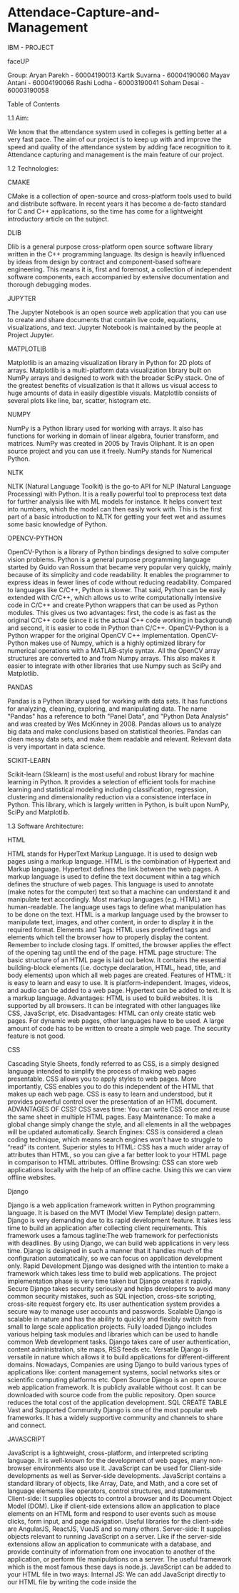 # Attendace-Capture-and-Management
















IBM - PROJECT


faceUP























Group:
Aryan Parekh    - 60004190013
Kartik Suvarna  - 60004190060
Mayav Antani   - 60004190066
Rashi Lodha      - 60003190041
Soham Desai     - 60003190058





Table of Contents





















1.1 Aim:

We know that the attendance system used in colleges is getting better at a very fast pace. The aim of our project is to keep up with and improve the speed and quality of the attendance system by adding face recognition to it. Attendance capturing and management is the main feature of our project.

1.2 Technologies:

CMAKE

CMake is a collection of open-source and cross-platform tools used to build and distribute software. In recent years it has become a de-facto standard for C and C++ applications, so the time has come for a lightweight introductory article on the subject.

DLIB

Dlib is a general purpose cross-platform open source software library written in the C++ programming language. Its design is heavily influenced by ideas from design by contract and component-based software engineering. This means it is, first and foremost, a collection of independent software components, each accompanied by extensive documentation and thorough debugging modes.

JUPYTER

The Jupyter Notebook is an open source web application that you can use to create and share documents that contain live code, equations, visualizations, and text. Jupyter Notebook is maintained by the people at Project Jupyter.

MATPLOTLIB

Matplotlib is an amazing visualization library in Python for 2D plots of arrays. Matplotlib is a multi-platform data visualization library built on NumPy arrays and designed to work with the broader SciPy stack. 
One of the greatest benefits of visualization is that it allows us visual access to huge amounts of data in easily digestible visuals. Matplotlib consists of several plots like line, bar, scatter, histogram etc.

NUMPY

NumPy is a Python library used for working with arrays.
It also has functions for working in domain of linear algebra, fourier transform, and matrices.
NumPy was created in 2005 by Travis Oliphant. It is an open source project and you can use it freely.
NumPy stands for Numerical Python.

NLTK

NLTK (Natural Language Toolkit) is the go-to API for NLP (Natural Language Processing) with Python. It is a really powerful tool to preprocess text data for further analysis like with ML models for instance. It helps convert text into numbers, which the model can then easily work with. This is the first part of a basic introduction to NLTK for getting your feet wet and assumes some basic knowledge of Python.

OPENCV-PYTHON

OpenCV-Python is a library of Python bindings designed to solve computer vision problems.
Python is a general purpose programming language started by Guido van Rossum that became very popular very quickly, mainly because of its simplicity and code readability. It enables the programmer to express ideas in fewer lines of code without reducing readability.
Compared to languages like C/C++, Python is slower. That said, Python can be easily extended with C/C++, which allows us to write computationally intensive code in C/C++ and create Python wrappers that can be used as Python modules. This gives us two advantages: first, the code is as fast as the original C/C++ code (since it is the actual C++ code working in background) and second, it is easier to code in Python than C/C++. OpenCV-Python is a Python wrapper for the original OpenCV C++ implementation.
OpenCV-Python makes use of Numpy, which is a highly optimized library for numerical operations with a MATLAB-style syntax. All the OpenCV array structures are converted to and from Numpy arrays. This also makes it easier to integrate with other libraries that use Numpy such as SciPy and Matplotlib.

PANDAS

Pandas is a Python library used for working with data sets.
It has functions for analyzing, cleaning, exploring, and manipulating data.
The name "Pandas" has a reference to both "Panel Data", and "Python Data Analysis" and was created by Wes McKinney in 2008.
Pandas allows us to analyze big data and make conclusions based on statistical theories.
Pandas can clean messy data sets, and make them readable and relevant.
Relevant data is very important in data science.

SCIKIT-LEARN

Scikit-learn (Sklearn) is the most useful and robust library for machine learning in Python. It provides a selection of efficient tools for machine learning and statistical modeling including classification, regression, clustering and dimensionality reduction via a consistence interface in Python. This library, which is largely written in Python, is built upon NumPy, SciPy and Matplotlib.


1.3 Software Architecture:

HTML

HTML stands for HyperText Markup Language. It is used to design web pages using a markup language. HTML is the combination of Hypertext and Markup language. Hypertext defines the link between the web pages. A markup language is used to define the text document within a tag which defines the structure of web pages. This language is used to annotate (make notes for the computer) text so that a machine can understand it and manipulate text accordingly. Most markup languages (e.g. HTML) are human-readable. The language uses tags to define what manipulation has to be done on the text. HTML is a markup language used by the browser to manipulate text, images, and other content, in order to display it in the required format.
Elements and Tags: HTML uses predefined tags and elements which tell the browser how to properly display the content. Remember to include closing tags. If omitted, the browser applies the effect of the opening tag until the end of the page. 
HTML page structure: The basic structure of an HTML page is laid out below. It contains the essential building-block elements (i.e. doctype declaration, HTML, head, title, and body elements) upon which all web pages are created.
Features of HTML: 
It is easy to learn and easy to use.
It is platform-independent.
Images, videos, and audio can be added to a web page.
Hypertext can be added to text.
It is a markup language.
Advantages: 
HTML is used to build websites.
It is supported by all browsers.
It can be integrated with other languages like CSS, JavaScript, etc.
Disadvantages: 
HTML can only create static web pages. For dynamic web pages, other languages have to be used.
A large amount of code has to be written to create a simple web page.
The security feature is not good.

CSS

Cascading Style Sheets, fondly referred to as CSS, is a simply designed language intended to simplify the process of making web pages presentable. CSS allows you to apply styles to web pages. More importantly, CSS enables you to do this independent of the HTML that makes up each web page.
CSS is easy to learn and understood, but it provides powerful control over the presentation of an HTML document.
ADVANTAGES OF CSS? 
CSS saves time: You can write CSS once and reuse the same sheet in multiple HTML pages.
Easy Maintenance: To make a global change simply change the style, and all elements in all the webpages will be updated automatically.
Search Engines: CSS is considered a clean coding technique, which means search engines won’t have to struggle to “read” its content.
Superior styles to HTML: CSS has a much wider array of attributes than HTML, so you can give a far better look to your HTML page in comparison to HTML attributes.
Offline Browsing: CSS can store web applications locally with the help of an offline cache. Using this we can view offline websites.

Django

Django is a web application framework written in Python programming language. It is based on the MVT (Model View Template) design pattern. Django is very demanding due to its rapid development feature. It takes less time to build an application after collecting client requirements.
This framework uses a famous tagline:The web framework for perfectionists with deadlines.
By using Django, we can build web applications in very less time. Django is designed in such a manner that it handles much of the configuration automatically, so we can focus on application development only.
Rapid Development
Django was designed with the intention to make a framework which takes less time to build web applications. The project implementation phase is very time taken but Django creates it rapidly.
Secure
Django takes security seriously and helps developers to avoid many common security mistakes, such as SQL injection, cross-site scripting, cross-site request forgery etc. Its user authentication system provides a secure way to manage user accounts and passwords.
Scalable
Django is scalable in nature and has the ability to quickly and flexibly switch from small to large scale application projects.
Fully loaded
Django includes various helping task modules and libraries which can be used to handle common Web development tasks. Django takes care of user authentication, content administration, site maps, RSS feeds etc.
Versatile
Django is versatile in nature which allows it to build applications for different-different domains. Nowadays, Companies are using Django to build various types of applications like: content management systems, social networks sites or scientific computing platforms etc.
Open Source
Django is an open source web application framework. It is publicly available without cost. It can be downloaded with source code from the public repository. Open source reduces the total cost of the application development.
SQL CREATE TABLE
Vast and Supported Community
Django is one of the most popular web frameworks. It has a widely supportive community and channels to share and connect.

JAVASCRIPT

JavaScript is a lightweight, cross-platform, and interpreted scripting language. It is well-known for the development of web pages, many non-browser environments also use it. JavaScript can be used for Client-side developments as well as Server-side developments. JavaScript contains a standard library of objects, like Array, Date, and Math, and a core set of language elements like operators, control structures, and statements.
Client-side: It supplies objects to control a browser and its Document Object Model (DOM). Like if client-side extensions allow an application to place elements on an HTML form and respond to user events such as mouse clicks, form input, and page navigation. Useful libraries for the client-side are AngularJS, ReactJS, VueJS and so many others.
Server-side: It supplies objects relevant to running JavaScript on a server. Like if the server-side extensions allow an application to communicate with a database, and provide continuity of information from one invocation to another of the application, or perform file manipulations on a server. The useful framework which is the most famous these days is node.js.
JavaScript can be added to your HTML file in two ways:
Internal JS: We can add JavaScript directly to our HTML file by writing the code inside the <script> tag. The <script> tag can either be placed inside the <head> or the <body> tag according to the requirement.
External JS: We can write JavaScript code in other file having an extension .js and then link this file inside the <head> tag of the HTML file in which we want to add this code.

2.1.1 Functional requirements:

alabaster==0.7.12
anaconda-client==1.7.2
anaconda-navigator==1.9.7
anaconda-project==0.8.3
appdirs==1.4.4
asgiref==3.3.4
asn1crypto==1.0.1
astroid==2.3.1
astropy==3.2.1
atomicwrites==1.3.0
attrs==19.2.0
Babel==2.7.0
backcall==0.1.0
backports.functools-lru-cache==1.5
backports.os==0.1.1
backports.shutil-get-terminal-size==1.0.0
backports.tempfile==1.0
backports.weakref==1.0.post1
beautifulsoup4==4.8.0
bitarray==1.0.1
bkcharts==0.2
bleach==3.1.0
bokeh==1.3.4
boto==2.49.0
Bottleneck==1.2.1
certifi==2019.9.11
cffi==1.12.3
chardet==3.0.4
Click==7.0
cloudpickle==1.2.2
clyent==1.2.2
cmake==3.20.4
colorama==0.4.1
comtypes==1.1.7
conda==4.7.12
conda-build==3.18.9
conda-package-handling==1.6.0
conda-verify==3.4.2
contextlib2==0.6.0
coreapi==2.3.3
coreschema==0.0.4
cryptography==2.7
cycler==0.10.0
Cython==0.29.13
cytoolz==0.10.0
dask==2.5.2
decorator==4.4.0
defusedxml==0.6.0
distlib==0.3.1
distributed==2.5.2
Django==3.1.5
django-cors-headers==3.6.0
djangorestframework==3.12.2
dlib==19.22.0
docutils==0.15.2
drf-yasg==1.20.0
entrypoints==0.3
et-xmlfile==1.0.1
face-recognition==1.3.0
face-recognition-models==0.3.0
fastcache==1.1.0
filelock==3.0.12
Flask==1.1.1
fsspec==0.5.2
future==0.17.1
gevent==1.4.0
glob2==0.7
greenlet==0.4.15
h5py==2.9.0
HeapDict==1.0.1
html5lib==1.0.1
idna==2.8
imageio==2.6.0
imagesize==1.1.0
importlib-metadata==0.23
inflection==0.5.1
ipykernel==5.1.2
ipython==7.8.0
ipython-genutils==0.2.0
ipywidgets==7.5.1
isort==4.3.21
itsdangerous==1.1.0
itypes==1.2.0
jdcal==1.4.1
jedi==0.15.1
Jinja2==2.10.3
joblib==0.13.2
json5==0.8.5
jsonschema==3.0.2
jupyter==1.0.0
jupyter-client==5.3.3
jupyter-console==6.0.0
jupyter-core==4.5.0
jupyterlab==1.1.4
jupyterlab-server==1.0.6
keyring==18.0.0
kiwisolver==1.1.0
lazy-object-proxy==1.4.2
libarchive-c==2.8
llvmlite==0.29.0
locket==0.2.0
lxml==4.4.1
MarkupSafe==1.1.1
matplotlib==3.1.1
mccabe==0.6.1
menuinst==1.4.16
mistune==0.8.4
mkl-fft==1.0.14
mkl-random==1.1.0
mkl-service==2.3.0
mock==3.0.5
more-itertools==7.2.0
mpmath==1.1.0
msgpack==0.6.1
multipledispatch==0.6.0
navigator-updater==0.2.1
nbconvert==5.6.0
nbformat==4.4.0
networkx==2.3
nltk==3.4.5
node==0.9.25
nose==1.3.7
notebook==6.0.1
numba==0.45.1
numexpr==2.7.0
numpy==1.16.5
numpydoc==0.9.1
odict==1.7.0
olefile==0.46
opencv-python==4.5.2.54
openpyxl==3.0.0
packaging==19.2
pandas==0.25.1
pandocfilters==1.4.2
parso==0.5.1
partd==1.0.0
path.py==12.0.1
pathlib2==2.3.5
patsy==0.5.1
pep8==1.7.1
pickleshare==0.7.5
Pillow==6.2.0
pkginfo==1.5.0.1
pluggy==0.13.0
plumber==1.6
ply==3.11
prometheus-client==0.7.1
prompt-toolkit==2.0.10
psutil==5.6.3
psycopg2==2.8.6
py==1.8.0
pycodestyle==2.5.0
pycosat==0.6.3
pycparser==2.19
pycrypto==2.6.1
pycurl==7.43.0.3
pyflakes==2.1.1
Pygments==2.4.2
pylint==2.4.2
pyodbc==4.0.27
pyOpenSSL==19.0.0
pyparsing==2.4.2
pyreadline==2.1
pyrsistent==0.15.4
PySocks==1.7.1
pytest==5.2.1
pytest-arraydiff==0.3
pytest-astropy==0.5.0
pytest-doctestplus==0.4.0
pytest-openfiles==0.4.0
pytest-remotedata==0.3.2
python-dateutil==2.8.0
pytz==2019.3
PyWavelets==1.0.3
pywin32==223
pywinpty==0.5.5
PyYAML==5.1.2
pyzmq==18.1.0
QtAwesome==0.6.0
qtconsole==4.5.5
QtPy==1.9.0
requests==2.22.0
rope==0.14.0
ruamel-yaml==0.15.46
ruamel.yaml==0.17.9
ruamel.yaml.clib==0.2.2
scikit-image==0.15.0
scikit-learn==0.21.3
scipy==1.3.1
seaborn==0.9.0
Send2Trash==1.5.0
simplegeneric==0.8.1
singledispatch==3.4.0.3
six==1.12.0
snowballstemmer==2.0.0
sortedcollections==1.1.2
sortedcontainers==2.1.0
soupsieve==1.9.3
Sphinx==2.2.0
sphinxcontrib-applehelp==1.0.1
sphinxcontrib-devhelp==1.0.1
sphinxcontrib-htmlhelp==1.0.2
sphinxcontrib-jsmath==1.0.1
sphinxcontrib-qthelp==1.0.2
sphinxcontrib-serializinghtml==1.1.3
sphinxcontrib-websupport==1.1.2
spyder==3.3.6
spyder-kernels==0.5.2
SQLAlchemy==1.3.9
sqlparse==0.4.1
statsmodels==0.10.1
sympy==1.4
tables==3.5.2
tblib==1.4.0
terminado==0.8.2
testpath==0.4.2
toolz==0.10.0
tornado==6.0.3
tqdm==4.36.1
traitlets==4.3.3
typed-ast==1.4.1
typing-extensions==3.10.0.0
unicodecsv==0.14.1
uritemplate==3.0.1
urllib3==1.24.2
virtualenv==20.4.0
virtualenvwrapper-win==1.2.6
wcwidth==0.1.7
webencodings==0.5.1
Werkzeug==0.16.0
widgetsnbextension==3.5.1
win-inet-pton==1.1.0
win-unicode-console==0.5
wincertstore==0.2
wrapt==1.11.2
xlrd==1.2.0
XlsxWriter==1.2.1
xlwings==0.15.10
xlwt==1.3.0
zict==1.0.0
zipp==0.6.0
zope.component==4.6.2
zope.deferredimport==4.3.1
zope.deprecation==4.4.0
zope.event==4.4
zope.hookable==5.0.1
zope.interface==5.1.0
zope.lifecycleevent==4.3
zope.proxy==4.3.5

2.1.2 User Requirements:

The user will require a Laptop or Desktop with webcam facility to capture the attendance.

2.1.3 Environmental Requirements: 

Anaconda Navigator: 

Anaconda Navigator is a desktop graphical user interface (GUI) included in Anaconda® distribution that allows you to launch applications and easily manage conda packages, environments, and channels without using command-line commands. Navigator can search for packages on Anaconda.org or in a local Anaconda Repository. It is available for Windows, macOS, and Linux.

Conda: 

Conda is an open source package management system and environment management system that runs on Windows, macOS and Linux. Conda quickly installs, runs and updates packages and their dependencies. Conda easily creates, saves, loads and switches between environments on your local computer. It was created for Python programs, but it can package and distribute software for any language. Conda as a package manager helps you find and install packages. If you need a package that    requires a different version of Python, you do not need to switch to a different environment manager, because conda is also an environment manager. With just a few commands, you can set up a totally separate environment to run that different version of Python, while continuing to run your usual version of Python in your normal environment.

Django 3.1.5 :
 
Django is a high-level Python Web framework that encourages rapid development and clean, pragmatic design. Built by experienced developers, it takes care of much of the hassle of Web development, so you can focus on writing your app without needing to reinvent the wheel. It’s free and open source.

Jupyter:
 The Jupyter Notebook is an open-source web application that allows you to create and share documents that contain live code, equations, visualizations and narrative text. Uses include: data cleaning and transformation, numerical simulation, statistical modeling, data visualization, machine learning, and much more.

2.2 Design and Architecture:
2.3 Implementation:
Face recognition is really a series of several related problems:
First, look at a picture and find all the faces in it
Second, focus on each face and be able to understand that even if a face is turned in a weird direction or in bad lighting, it is still the same person.
Third, be able to pick out unique features of the face that you can use to tell it apart from other people— like how big the eyes are, how long the face is, etc.
Finally, compare the unique features of that face to all the people you already know to determine the person’s name.
As a human, your brain is wired to do all of this automatically and instantly. In fact, humans are too good at recognizing faces and end up seeing faces in everyday objects. We need to build a pipeline where we solve each step of face recognition separately and pass the result of the current step to the next step. In other words, we will chain together several machine learning algorithms. 
Step 1: Finding all the Faces
The first step in our pipeline is face detection. Obviously we need to locate the faces in a photograph before we can try to tell them apart!
If you’ve used any camera in the last 10 years, you’ve probably seen face detection in action
Face detection is a great feature for cameras. When the camera can automatically pick out faces, it can make sure that all the faces are in focus before it takes the picture. But we’ll use it for a different purpose — finding the areas of the image we want to pass on to the next step in our pipeline.
To find faces in an image, we’ll start by making our image black and white because we don’t need color data to find faces.
Our goal is to figure out how dark the current pixel is compared to the pixels directly surrounding it. Then we want to draw an arrow showing in which direction the image is getting darker.
If you repeat that process for every single pixel in the image, you end up with every pixel being replaced by an arrow. These arrows are called gradients and they show the flow from light to dark across the entire image.
It would be better if we could just see the basic flow of lightness/darkness at a higher level so we could see the basic pattern of the image.
To do this, we’ll break up the image into small squares of 16x16 pixels each. In each square, we’ll count up how many gradients point in each major direction (how many point up, point up-right, point right, etc…). Then we’ll replace that square in the image with the arrow directions that were the strongest.
The end result is we turn the original image into a very simple representation that captures the basic structure of a face in a simple way.
To find faces in this HOG image, all we have to do is find the part of our image that looks the most similar to a known HOG pattern that was extracted from a bunch of other training faces.
Step 2: Posing and Projecting Faces
Now we have to deal with the problem that faces turned in different directions look totally different to a computer.
To account for this, we will try to warp each picture so that the eyes and lips are always in the sample place in the image. This will make it a lot easier for us to compare faces in the next steps.
To do this, we are going to use an algorithm called face landmark estimation.The basic idea is we will come up with 68 specific points (called landmarks) that exist on every face — the top of the chin, the outside edge of each eye, the inner edge of each eyebrow, etc. Then we will train a machine learning algorithm to be able to find these 68 specific points on any face.
Now that we know where the eyes and mouth are, we’ll simply rotate, scale and shear the image so that the eyes and mouth are centered as best as possible. We won’t do any fancy 3d warps because that would introduce distortions into the image. We are only going to use basic image transformations like rotation and scale that preserve parallel lines.
Now no matter how the face is turned, we are able to center the eyes and mouth in roughly the same position in the image. This will make our next step a lot more accurate.
Step 3: Encoding Faces
The simplest approach to face recognition is to directly compare the unknown face we found in Step 2 with all the pictures we have of people that have already been tagged. When we find a previously tagged face that looks very similar to our unknown face, it must be the same person. There’s actually a huge problem with that approach.
What we need is a way to extract a few basic measurements from each face. Then we could measure our unknown face the same way and find the known face with the closest measurements. For example, we might measure the size of each ear, the spacing between the eyes, the length of the nose, etc.
The most reliable way to measure a face
It turns out that the measurements that seem obvious to us humans (like eye color) don’t really make sense to a computer looking at individual pixels in an image. Researchers have discovered that the most accurate approach is to let the computer figure out the measurements to collect itself. Deep learning does a better job than humans at figuring out which parts of a face are important to measure.
The solution is to train a Deep Convolutional Neural Network. But instead of training the network to recognize pictures objects like we did last time, we are going to train it to generate 128 measurements for each face.
The training process works by looking at 3 face images at a time:
Load a training face image of a known person
Load another picture of the same known person
Load a picture of a totally different person
Then the algorithm looks at the measurements it is currently generating for each of those three images. It then tweaks the neural network slightly so that it makes sure the measurements it generates for #1 and #2 are slightly closer while making sure the measurements for #2 and #3 are slightly further apart.
After repeating this step millions of times for millions of images of thousands of different people, the neural network learns to reliably generate 128 measurements for each person. Any ten different pictures of the same person should give roughly the same measurements.
Machine learning people call the 128 measurements of each face an embedding. The idea of reducing complicated raw data like a picture into a list of computer-generated numbers comes up a lot in machine learning (especially in language translation).
Encoding our face image
This process of training a convolutional neural network to output face embeddings requires a lot of data and computer power. Even with an expensive NVidia Tesla video card, it takes about 24 hours of continuous training to get good accuracy.
But once the network has been trained, it can generate measurements for any face, even ones it has never seen before! So this step only needs to be done once. Lucky for us, the fine folks at OpenFace already did this and they published several trained networks which we can directly use. 
Step 4: Finding the person’s name from the encoding
This last step is actually the easiest step in the whole process. All we have to do is find the person in our database of known people who has the closest measurements to our test image.
You can do that by using any basic machine learning classification algorithm. No fancy deep learning tricks are needed. We’ll use a simple linear SVM classifier, but lots of classification algorithms could work.
All we need to do is train a classifier that can take in the measurements from a new test image and tell which known person is the closest match. Running this classifier takes milliseconds. The result of the classifier is the name of the person!


2.4 Graphical User Interface:

1. Login Page


2. Home Page
3. Page - To create a Student



4. To Create batches - Eg. Engineering 4 years



5. List of Batches


6. To Create Branches Eg: Computer , Information Technology , etc





7. List of the Branches - You can see here in the example



8.  A default of 8 semesters in every branch
9. To add subjects in a particular semester giving it a unique subject id and name.



10. Listing all the subjects in a particular semester.





11. To create lectures is a particular semester



12.  All the lectures in a particular semester.



13. Batch list in Attendance Capture.



14. Branch list in Attendance Capture.



15. Semester list in Attendance Capture.



16. Subject list in Attendance Capture.


17. Lecture list in Attendance Capture.



18. To capture a student’s Face.



19  To know which student was present during the lecture- After Capture attendance Record


























2.5 Customer Testing: 

1.We showed our project to students from different colleges and asked for their feedback. 
2. We added the search button in the display batch, semester, students so that it doesn’t become a tedious job to find or create any of these.
3. Added a timestamp column in the final Attendance Report to make the functioning as easy as possible.
4. Added pagination for all tables in all pages, hence making the tables more compact and easy to access.

2.6 Evaluation:

 The face recognition code generates a 128 feature vector array for every face detected by the webcam and we compare that feature vector to other feature vectors present in our database for that particular batch. The code presently shows a 85% accuracy which we plan to make more precise as a part of further scope and development.

3.Conclusion:

In this report we have made an OpenCV face recognition Project along with Attendance Management that will use a webcam to detect faces and record the attendance live in the database. The system has been implemented using the HOG algorithm. The implementation of the Smart Attendance System portrays the existence of an agreement between the appropriate recognition rate and the threshold value. HOG is the authentic and competent face recognition algorithm found in OpenCV for the identification of the students . Also in this method we just have to feed the image . The neural network helps you automatically create 128 feature vectors in a centered face which is then passed through the network to get an optimised result.
We have also learned how face recognition library takes an image input, converts its color scaling to one which is most suitable and then creates 128 feature vectors by aligning the eyes and lips of the face detected, this is done by simple image manipulations. 



4. Further Development And Research:

1. Increasing the database that we have taken into account . 
2. Capturing pictures at multiple instances and then calculating the attendance probability - 
Greater than 50% -present 
Else absent . 
3. No need to press a particular button in order to record the attendance . Self automated attendance taking capability .
4. Attendance taken at variable instances so that there is transparency at the time of recording the attendance. 
5. Increasing the accuracy of the model.
6. Integrating it with a full fledged app like teams of google classroom so that we can increase the scope of the project.




5. REFERENCES :


https://www.pyimagesearch.com/2018/09/24/opencv-face-recognition/

 http://www.ijsrp.org/research-paper-0218/ijsrp-p7433.pdf

https://www.theseus.fi/bitstream/handle/10024/132808/Delbiaggio_Nicolas.pdf?sequence=1&isAllowed=y

https://iopscience.iop.org/article/10.1088/1757-899X/263/4/042095/pdf

 https://towardsdatascience.com/face-recognition-how-lbph-works-90ec258c3d6b

https://medium.com/@ageitgey/machine-learning-is-fun-part-4-modern-face-recognition-with-deep-learning-c3cffc121d78

 https://www.superdatascience.com/blogs/opencv-face-recognition face Recognition based Attendance Management System using Machine Learning Anushka Waingankar1, Akash Upadhyay2, Ruchi Shah3, Nevil Pooniwala4, Prashant Kasambe5

 Automatic Attendance System Using Face Recognition. Ashish Choudhary1,Abhishek Tripathi2,Abhishek Bajaj3,Mudit Rathi4 and B.M Nandini5 1,2,3,4,5 Information Science and Engineering, The National Institue of Engineering

 Face Recognition Based Student Attendance System with OpenCV CH. VINOD KUMAR1 , DR. K. RAJA KUMAR2 1 PG Scholar, Dept of CS& SE, Andhra University, Vishakhapatnam, AP, India. 2Assistant Professor, Dept of CS& SE, Andhra University, Vishakhapatnam, AP, India.

*********************************************************************************************************************************************************************************
 
 

 SCREENSHOTS:
 
 <p align="center">Login Page
  <img src="https://github.com/AryanParekh/Attendace-Capture-and-Management/blob/master/screenshots/Login.PNG" title="Login Page">
</p>
 
 <p align="center">Home Page
  <img src="https://github.com/AryanParekh/Attendace-Capture-and-Management/blob/master/screenshots/HomePage.PNG" title="Home Page">
</p>
 
 <p align="center">Manage - Batch List (Create)
  <img src="https://github.com/AryanParekh/Attendace-Capture-and-Management/blob/master/screenshots/Manage%20-%20Batch%20List%20(Create).PNG" title="Manage - Batch List (Create)">
</p>
 
 <p align="center">Manage - Batch List
  <img src="https://github.com/AryanParekh/Attendace-Capture-and-Management/blob/master/screenshots/Manage%20-%20Batch%20List.PNG" title="Manage - Batch List">
</p>
 
 <p align="center">Manage - Branch List (Create)
  <img src="https://github.com/AryanParekh/Attendace-Capture-and-Management/blob/master/screenshots/Manage%20-%20Branch%20List%20(Create).PNG" title="Manage - Branch List (Create)">
</p>
 
 <p align="center">Manage - Branch List
  <img src="https://github.com/AryanParekh/Attendace-Capture-and-Management/blob/master/screenshots/Manage%20-%20Branch%20List.PNG" title="Manage - Branch List">
</p>
 
 <p align="center">Create a Student
  <img src="https://github.com/AryanParekh/Attendace-Capture-and-Management/blob/master/screenshots/Student%20Create.PNG" title="Create a Student">
</p>
  
 <p align="center">Manage - Semester List
  <img src="https://github.com/AryanParekh/Attendace-Capture-and-Management/blob/master/screenshots/Manage%20-%20Semester%20List.PNG" title="Manage - Semester List">
</p>
 
<p align="center">Manage - Subject List (Create)
  <img src="https://github.com/AryanParekh/Attendace-Capture-and-Management/blob/master/screenshots/Manage%20-%20Subject%20List%20(Create).PNG" title="Manage - Subject List (Create)">
</p>
 
<p align="center">Manage - Subject List
  <img src="https://github.com/AryanParekh/Attendace-Capture-and-Management/blob/master/screenshots/Manage%20-%20Subject%20List.PNG" title="Manage - Subject List">
</p>
 
<p align="center">Manage - Lecture List (Create)
  <img src="https://github.com/AryanParekh/Attendace-Capture-and-Management/blob/master/screenshots/Manage%20-%20Lecture%20List%20(Create).PNG" title="Manage - Lecture List (Create)">
</p>
 
<p align="center">Manage - Lecture List
  <img src="https://github.com/AryanParekh/Attendace-Capture-and-Management/blob/master/screenshots/Manage%20-%20Lecture%20List.PNG" title="Manage - Lecture List">
</p>
 
 <p align="center">Capture - Batch List
  <img src="https://github.com/AryanParekh/Attendace-Capture-and-Management/blob/master/screenshots/Capture%20-%20Batch%20List.PNG" title="Capture - Batch List">
</p>
 
 <p align="center">Capture - Branch List
  <img src="https://github.com/AryanParekh/Attendace-Capture-and-Management/blob/master/screenshots/Capture%20-%20Branch%20List.PNG" title="Capture - Branch List">
</p>
  
 <p align="center">Capture - Semester List
  <img src="https://github.com/AryanParekh/Attendace-Capture-and-Management/blob/master/screenshots/Capture%20-%20Semester%20List.PNG" title="Capture - Semester List">
</p>

<p align="center">Capture - Subject List
  <img src="https://github.com/AryanParekh/Attendace-Capture-and-Management/blob/master/screenshots/Capture%20-%20Subject%20List.PNG" title="Capture - Subject List">
</p>

<p align="center">Capture - Lecture List
  <img src="https://github.com/AryanParekh/Attendace-Capture-and-Management/blob/master/screenshots/Capture%20-%20Lecture%20List.PNG" title="Capture - Lecture List">
</p>
 
 <p align="center">Capture - Student Face
  <img src="https://github.com/AryanParekh/Attendace-Capture-and-Management/blob/master/screenshots/Capture%20-%20Student%20Face.PNG" title="Capture - Student Face">
</p>
 
<p align="center">After Capture - Student List
  <img src="https://github.com/AryanParekh/Attendace-Capture-and-Management/blob/master/screenshots/After%20Capture%20-%20Student%20List.PNG" title="After Capture - Student List">
</p>
 



























THANK YOU
